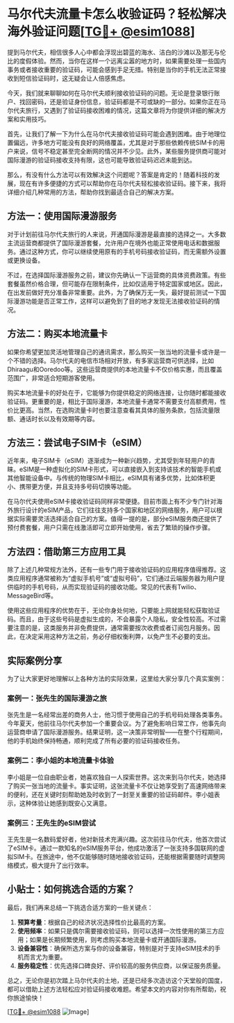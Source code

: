 # 马尔代夫流量卡怎么收验证码？轻松解决海外验证问题[[TG💪+ @esim1088](https://t.me/s/esim1088)]

提到马尔代夫，相信很多人心中都会浮现出碧蓝的海水、洁白的沙滩以及那无与伦比的度假体验。然而，当你在这样一个远离尘嚣的地方时，如果需要处理一些国内事务或者接收重要的验证码，可能会感到手足无措。特别是当你的手机无法正常接收到短信验证码时，这无疑会让人倍感焦虑。

今天，我们就来聊聊如何在马尔代夫顺利接收验证码的问题。无论是登录银行账户、找回密码，还是验证身份信息，验证码都是不可或缺的一部分。如果你正在马尔代夫旅行，又遇到了验证码接收困难的情况，这篇文章将为你提供详细的解决方案和实用技巧。

首先，让我们了解一下为什么在马尔代夫接收验证码可能会遇到困难。由于地理位置偏远，许多地方可能没有良好的网络覆盖，尤其是对于那些依赖传统SIM卡的用户来说，信号不稳定甚至完全断网的情况并不少见。此外，某些服务提供商可能对国际漫游的验证码接收支持有限，这也可能导致验证码迟迟未能到达。

那么，有没有什么方法可以有效解决这个问题呢？答案是肯定的！随着科技的发展，现在有许多便捷的方式可以帮助你在马尔代夫轻松接收验证码。接下来，我将详细介绍几种常用的方法，帮助你找到最适合自己的解决方案。

## 方法一：使用国际漫游服务

对于计划前往马尔代夫旅行的人来说，开通国际漫游是最直接的选择之一。大多数主流运营商都提供了国际漫游套餐，允许用户在境外也能正常使用电话和数据服务。通过这种方式，你可以继续使用原有的手机号码接收验证码，而无需额外设置或更换设备。

不过，在选择国际漫游服务之前，建议你先确认一下运营商的具体资费政策。有些套餐虽然价格合理，但可能存在限制条件，比如仅适用于特定国家或地区。因此，在出发前做好充分准备非常重要。此外，为了确保万无一失，最好提前测试一下国际漫游功能是否正常工作，这样可以避免到了目的地才发现无法接收验证码的情况。

## 方法二：购买本地流量卡

如果你希望更加灵活地管理自己的通讯需求，那么购买一张当地的流量卡或许是一个不错的选择。马尔代夫的电信市场相对开放，有多家运营商可供选择，比如Dhiraagu和Ooredoo等。这些运营商提供的本地流量卡不仅价格实惠，而且覆盖范围广，非常适合短期游客使用。

购买本地流量卡的好处在于，它能够为你提供稳定的网络连接，让你随时都能接收验证码。更重要的是，相比于国际漫游，本地流量卡通常不需要支付高额费用，性价比更高。当然，在选购流量卡时也要注意查看其具体的服务条款，包括流量限额、通话时长以及有效期等内容。

## 方法三：尝试电子SIM卡（eSIM）

近年来，电子SIM卡（eSIM）逐渐成为一种新兴趋势，尤其受到年轻用户的青睐。eSIM是一种虚拟化的SIM卡形式，可以直接嵌入到支持该技术的智能手机或其他智能设备中。与传统的物理SIM卡相比，eSIM具有诸多优势，比如体积更小、携带更方便，并且支持多号码切换等功能。

在马尔代夫使用eSIM卡接收验证码同样非常便捷。目前市面上有不少专门针对海外旅行设计的eSIM产品，它们往往支持多个国家和地区的网络服务，用户可以根据实际需要灵活选择适合自己的方案。值得一提的是，部分eSIM服务商还提供了预付费套餐，用户只需在线激活即可立即开始使用，省去了繁琐的操作步骤。

## 方法四：借助第三方应用工具

除了上述几种常规方法外，还有一些专门用于接收验证码的应用程序值得推荐。这类应用程序通常被称为“虚拟手机号”或“虚拟号码”，它们通过云端服务器为用户提供临时的手机号码，从而实现验证码的接收功能。常见的代表有Twilio、MessageBird等。

使用这些应用程序的优势在于，无论你身处何地，只要能上网就能轻松获取验证码。而且，由于这些号码是虚拟生成的，不会暴露个人隐私，安全性较高。不过需要注意的是，这类服务并非免费提供，通常需要按次收费或者订阅包月服务。因此，在决定采用这种方法之前，务必仔细权衡利弊，以免产生不必要的支出。

## 实际案例分享

为了让大家更好地理解以上各种方法的实际效果，这里给大家分享几个真实案例：

### 案例一：张先生的国际漫游之旅
张先生是一名经常出差的商务人士，他习惯于使用自己的手机号码处理各类事务。今年夏天，他前往马尔代夫参加一个重要会议。为了避免影响日常工作，他事先向运营商申请了国际漫游服务。结果证明，这一决策非常明智——在整个行程期间，他的手机始终保持畅通，顺利完成了所有必要的验证码接收任务。

### 案例二：李小姐的本地流量卡体验
李小姐是一位自由职业者，她喜欢独自一人探索世界。这次来到马尔代夫，她选择了购买一张当地的流量卡。事实证明，这张流量卡不仅让她享受到了高速网络带来的便利，还在关键时刻帮助她及时收到了一封至关重要的验证码邮件。李小姐表示，这种体验让她感到既安心又满意。

### 案例三：王先生的eSIM尝试
王先生是一名数码爱好者，他对新技术充满兴趣。这次前往马尔代夫，他首次尝试了eSIM卡。通过一款知名的eSIM服务平台，他成功激活了一张支持多国联网的虚拟SIM卡。在旅途中，他不仅能够随时随地接收验证码，还能根据需要随时调整网络模式，极大提升了出行效率。

## 小贴士：如何挑选合适的方案？

最后，我们再来总结一下挑选合适方案的一些关键点：

1. **预算考量**：根据自己的经济状况选择性价比最高的方案。
2. **使用频率**：如果只是偶尔需要接收验证码，则可以选择一次性使用的第三方应用；如果是长期频繁使用，则考虑购买本地流量卡或开通国际漫游。
3. **设备兼容性**：确保所选方案与你的设备兼容，特别是对于支持eSIM技术的手机而言尤为重要。
4. **服务稳定性**：优先选择口碑良好、评价较高的服务供应商，以保证服务质量。

总之，无论你是初次踏上马尔代夫的土地，还是已经多次造访这个天堂般的国度，都可以借助上述方法轻松应对验证码接收难题。希望本文的内容对你有所帮助，祝你旅途愉快！

[[TG💪+ @esim1088](https://t.me/s/esim1088) ![Image](https://i.postimg.cc/4NQfJmqS/Snipaste-2025-05-13-00-14-12.png)]